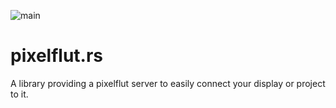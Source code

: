 ![main](https://github.com/oltoko/pixelflut.rs/workflows/main/badge.svg)

# pixelflut.rs
A library providing a pixelflut server to easily connect your display or project to it. 
